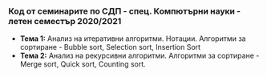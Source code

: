 ### Код от семинарите по СДП - спец. Компютърни науки - летен семестър 2020/2021


 - **Тема 1:** Анализ на итеративни алгоритми. Нотации. Алгоритми за сортиране - Bubble sort, Selection sort, Insertion Sort
 - **Тема 2:** Анализ на рекурсивни алгоритми. Алгоритми за сортиране - Merge sort, Quick sort, Counting sort. 
